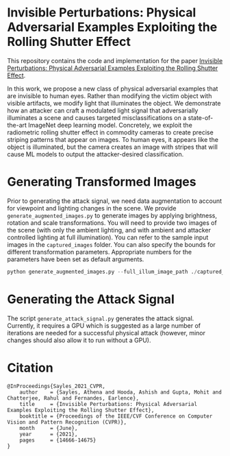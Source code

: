 # Invisible Perturbations: Physical Adversarial Examples Exploiting the Rolling Shutter Effect
This repository contains the code and implementation for the paper [Invisible Perturbations: Physical Adversarial Examples Exploiting the Rolling Shutter Effect](https://arxiv.org/abs/2011.13375).

In this work, we propose a new class of physical adversarial examples that are invisible to human eyes. Rather than modifying the victim object with visible artifacts, we modify light that illuminates the object. We demonstrate how an attacker can craft a modulated light signal that adversarially illuminates a scene and causes targeted misclassifications on a state-of-the-art ImageNet deep learning model. Concretely, we exploit the radiometric rolling shutter effect in commodity cameras to create precise striping patterns that appear on images. To human eyes, it appears like the object is illuminated, but the camera creates an image with stripes that will cause ML models to output the attacker-desired classification.

# Generating Transformed Images
Prior to generating the attack signal, we need data augmentation to account for viewpoint and lighting changes in the scene. We provide ```generate_augmented_images.py``` to generate images by applying brightness, rotation and scale transformations. You will need to provide two images of the scene (with only the ambient lighting, and with ambient and attacker controlled lighting at full illumination). You can refer to the sample input images in the ```captured_images``` folder. You can also specify the bounds for different transformation parameters. Appropriate numbers for the parameters have been set as default arguments.
```python
python generate_augmented_images.py --full_illum_image_path ./captured_images/full_illum_image.png --amb_illum_image_path ./captured_images/amb_illum_image.png --num_samples 200 --out_dir ./augmented_images/
```

# Generating the Attack Signal
The script ```generate_attack_signal.py``` generates the attack signal. Currently, it requires a GPU which is suggested as a large number of iterations are needed for a successful physical attack (however, minor changes should also allow it to run without a GPU). 


# Citation
```
@InProceedings{Sayles_2021_CVPR,
    author    = {Sayles, Athena and Hooda, Ashish and Gupta, Mohit and Chatterjee, Rahul and Fernandes, Earlence},
    title     = {Invisible Perturbations: Physical Adversarial Examples Exploiting the Rolling Shutter Effect},
    booktitle = {Proceedings of the IEEE/CVF Conference on Computer Vision and Pattern Recognition (CVPR)},
    month     = {June},
    year      = {2021},
    pages     = {14666-14675}
}
```
